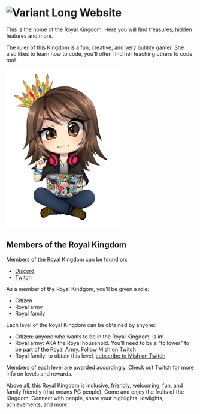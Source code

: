 # ![Variant Long Website](https://user-images.githubusercontent.com/36594527/132168637-781581e3-541b-4291-b216-5c31a16783da.png)

This is the home of the Royal Kingdom. Here you will find treasures, hidden features and more.

The ruler of this Kingdom is a fun, creative, and very bubbly gamer. She also likes to learn how to code, you'll often find her teaching others to code too!

<img src="https://github.com/VariantX/.github/blob/main/profile/Mish%20Hacker%20Chibi%20%20Book.png" width="300">


## Members of the Royal Kingdom

Members of the Royal Kingdom can be found on:
- [Discord](https://discordapp.com/invite/f4NFzFt)
- [Twitch](https://www.twitch.tv/mishmanners/)

As a member of the Royal Kindgom, you'll be given a role:
- Citizen
- Royal army
- Royal family

Each level of the Royal Kingdom can be obtained by anyone:
- Citizen: anyone who wants to be in the Royal Kingdom, is in!
- Royal army: AKA the Royal household. You'll need to be a "follower" to be part of the Royal Army. [Follow Mish on Twitch](https://twitch.tv/MishManners)
- Royal family: to obtain this level, [subscribe to Mish on Twitch](https://twitch.tv/MishManners).

Members of each level are awarded accordingly. Check out Twitch for more info on levels and rewards.

Above all, this Royal Kingdom is inclusive, friendly, welcoming, fun, and family friendly (that means PG people). Come and enjoy the fruits of the Kingdom. Connect with people, share your highlights, lowlights, achievements, and more.



